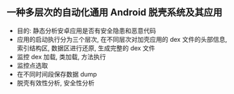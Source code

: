 ## 一种多层次的自动化通用 Android 脱壳系统及其应用

- 目的: 静态分析安卓应用是否有安全隐患和恶意代码
- 应用的启动执行分为三个层次, 在不同层次对加壳应用的 dex 文件的头部信息, 索引结构区, 数据区进行还原, 生成完整的 dex 文件
- 监控 dex 加载, 类加载, 方法执行
- 监控点选取
- 在不同时间段保存数据 dump
- 脱壳有效性分析, 安全性分析